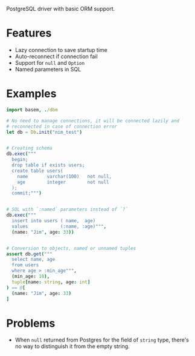 PostgreSQL driver with basic ORM support.

# Features

- Lazy connection to save startup time
- Auto-reconnect if connection fail
- Support for `null` and `Option`
- Named parameters in SQL

# Examples

```Nim
import basem, ./dbm

# No need to manage connections, it will be connected lazily and
# reconnected in case of connection error
let db = Db.init("nim_test")


# Creating schema
db.exec("""
  begin;
  drop table if exists users;
  create table users(
    name       varchar(100)   not null,
    age        integer        not null
  );
  commit;""")


# SQL with `:named` parameters instead of `?`
db.exec("""
  insert into users ( name,  age)
  values            (:name, :age)""",
  (name: "Jim", age: 33))


# Conversion to objects, named or unnamed tuples
assert db.get("""
  select name, age
  from users
  where age > :min_age""",
  (min_age: 10),
  tuple[name: string, age: int]
) == @[
  (name: "Jim", age: 33)
]
```

# Problems

- When `null` returned from Postgres for the field of `string` type, there's no way to distinguish
  it from the empty string.
